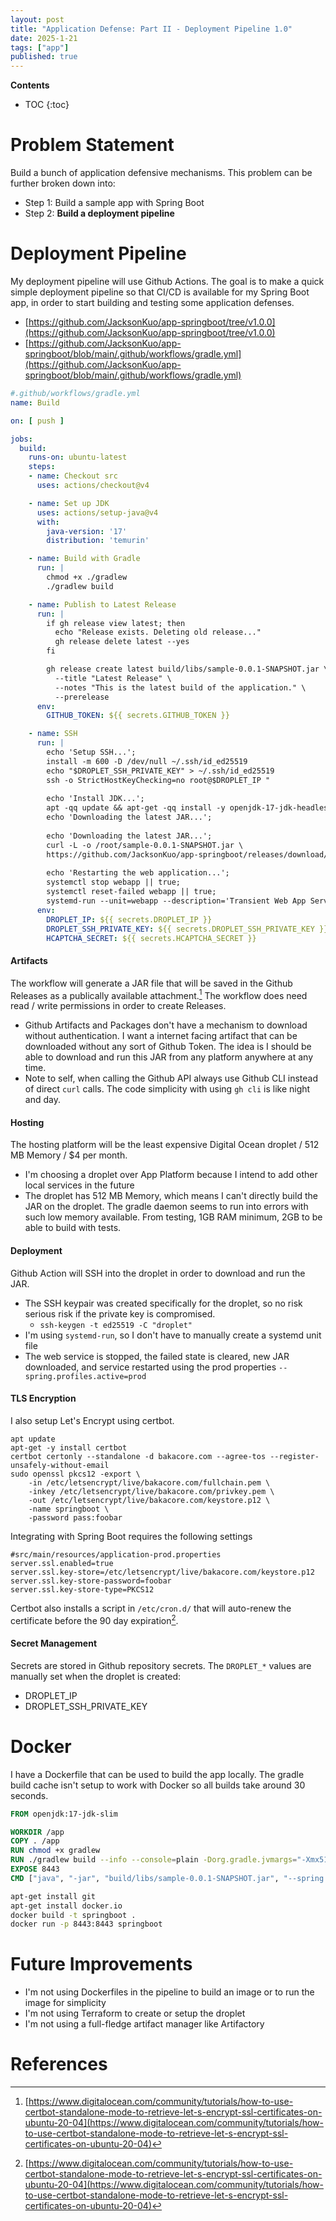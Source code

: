 ```yaml
---
layout: post
title: "Application Defense: Part II - Deployment Pipeline 1.0"
date: 2025-1-21
tags: ["app"]
published: true
---
```


**Contents**
* TOC
{:toc}

# Problem Statement

Build a bunch of application defensive mechanisms. This problem can be further broken down into:

* Step 1: Build a sample app with Spring Boot
* Step 2: **Build a deployment pipeline**

# Deployment Pipeline

My deployment pipeline will use Github Actions. The goal is to make a quick simple deployment pipeline so that CI/CD is available for my Spring Boot app, in order to start building and testing some application defenses.

* [https://github.com/JacksonKuo/app-springboot/tree/v1.0.0](https://github.com/JacksonKuo/app-springboot/tree/v1.0.0)
* [https://github.com/JacksonKuo/app-springboot/blob/main/.github/workflows/gradle.yml](https://github.com/JacksonKuo/app-springboot/blob/main/.github/workflows/gradle.yml)

```yaml
#.github/workflows/gradle.yml
name: Build

on: [ push ]

jobs:
  build:
    runs-on: ubuntu-latest
    steps:
    - name: Checkout src
      uses: actions/checkout@v4

    - name: Set up JDK 
      uses: actions/setup-java@v4
      with:
        java-version: '17'
        distribution: 'temurin'

    - name: Build with Gradle
      run: |
        chmod +x ./gradlew
        ./gradlew build

    - name: Publish to Latest Release
      run: |
        if gh release view latest; then
          echo "Release exists. Deleting old release..."
          gh release delete latest --yes
        fi

        gh release create latest build/libs/sample-0.0.1-SNAPSHOT.jar \
          --title "Latest Release" \
          --notes "This is the latest build of the application." \
          --prerelease
      env:
        GITHUB_TOKEN: ${{ secrets.GITHUB_TOKEN }}

    - name: SSH
      run: |
        echo 'Setup SSH...'; 
        install -m 600 -D /dev/null ~/.ssh/id_ed25519
        echo "$DROPLET_SSH_PRIVATE_KEY" > ~/.ssh/id_ed25519
        ssh -o StrictHostKeyChecking=no root@$DROPLET_IP "
        
        echo 'Install JDK...'; 
        apt -qq update && apt-get -qq install -y openjdk-17-jdk-headless;
        echo 'Downloading the latest JAR...'; 
        
        echo 'Downloading the latest JAR...';
        curl -L -o /root/sample-0.0.1-SNAPSHOT.jar \
        https://github.com/JacksonKuo/app-springboot/releases/download/latest/sample-0.0.1-SNAPSHOT.jar &&
        
        echo 'Restarting the web application...'; 
        systemctl stop webapp || true;
        systemctl reset-failed webapp || true;
        systemd-run --unit=webapp --description='Transient Web App Service' --setenv=HCAPTCHA_SECRET=$HCAPTCHA_SECRET --property=Restart=always java -jar /root/sample-0.0.1-SNAPSHOT.jar --spring.profiles.active=prod"
      env:
        DROPLET_IP: ${{ secrets.DROPLET_IP }}
        DROPLET_SSH_PRIVATE_KEY: ${{ secrets.DROPLET_SSH_PRIVATE_KEY }}
        HCAPTCHA_SECRET: ${{ secrets.HCAPTCHA_SECRET }}
```

#### Artifacts

The workflow will generate a JAR file that will be saved in the Github Releases as a publically available attachment.[^1] The workflow does need read / write permissions in order to create Releases. 

* Github Artifacts and Packages don't have a mechanism to download without authentication. I want a internet facing artifact that can be downloaded without any sort of Github Token. The idea is I should be able to download and run this JAR from any platform anywhere at any time.
* Note to self, when calling the Github API always use Github CLI instead of direct `curl` calls. The code simplicity with using `gh cli` is like night and day.

#### Hosting

The hosting platform will be the least expensive Digital Ocean droplet / 512 MB Memory / $4 per month. 

* I'm choosing a droplet over App Platform because I intend to add other local services in the future
* The droplet has 512 MB Memory, which means I can't directly build the JAR on the droplet. The gradle daemon seems to run into errors with such low memory available. From testing, 1GB RAM minimum, 2GB to be able to build with tests.

#### Deployment

Github Action will SSH into the droplet in order to download and run the JAR. 

* The SSH keypair was created specifically for the droplet, so no risk serious risk if the private key is compromised.
    * `ssh-keygen -t ed25519 -C "droplet"`
* I'm using `systemd-run`, so I don't have to manually create a systemd unit file
* The web service is stopped, the failed state is cleared, new JAR downloaded, and service restarted using the prod properties `--spring.profiles.active=prod`

#### TLS Encryption

I also setup Let's Encrypt using certbot.

```
apt update
apt-get -y install certbot
certbot certonly --standalone -d bakacore.com --agree-tos --register-unsafely-without-email
sudo openssl pkcs12 -export \
    -in /etc/letsencrypt/live/bakacore.com/fullchain.pem \
    -inkey /etc/letsencrypt/live/bakacore.com/privkey.pem \
    -out /etc/letsencrypt/live/bakacore.com/keystore.p12 \
    -name springboot \
    -password pass:foobar
```

Integrating with Spring Boot requires the following settings

```properties
#src/main/resources/application-prod.properties
server.ssl.enabled=true
server.ssl.key-store=/etc/letsencrypt/live/bakacore.com/keystore.p12
server.ssl.key-store-password=foobar
server.ssl.key-store-type=PKCS12
```

Certbot also installs a script in `/etc/cron.d/` that will auto-renew the certificate before the 90 day expiration[^1].

#### Secret Management

Secrets are stored in Github repository secrets. The `DROPLET_*` values are manually set when the droplet is created:

* DROPLET_IP
* DROPLET_SSH_PRIVATE_KEY

# Docker

I have a Dockerfile that can be used to build the app locally. The gradle build cache isn't setup to work with Docker so all builds take around 30 seconds. 

```Dockerfile
FROM openjdk:17-jdk-slim

WORKDIR /app
COPY . /app
RUN chmod +x gradlew
RUN ./gradlew build --info --console=plain -Dorg.gradle.jvmargs="-Xmx512m -XX:MaxMetaspaceSize=512m" 
EXPOSE 8443
CMD ["java", "-jar", "build/libs/sample-0.0.1-SNAPSHOT.jar", "--spring.profiles.active=local"]
```

```bash
apt-get install git
apt-get install docker.io
docker build -t springboot .
docker run -p 8443:8443 springboot
```

# Future Improvements

* I'm not using Dockerfiles in the pipeline to build an image or to run the image for simplicity
* I'm not using Terraform to create or setup the droplet
* I'm not using a full-fledge artifact manager like Artifactory

# References

[^1]: [https://www.digitalocean.com/community/tutorials/how-to-use-certbot-standalone-mode-to-retrieve-let-s-encrypt-ssl-certificates-on-ubuntu-20-04](https://www.digitalocean.com/community/tutorials/how-to-use-certbot-standalone-mode-to-retrieve-let-s-encrypt-ssl-certificates-on-ubuntu-20-04)
